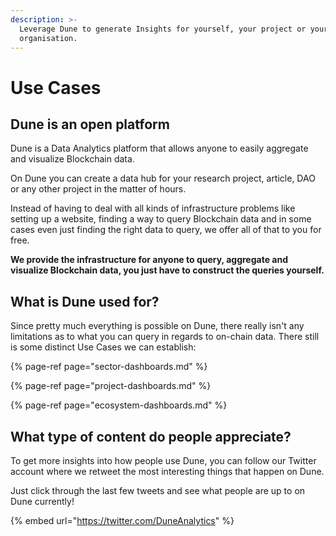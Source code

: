 ```yaml
---
description: >-
  Leverage Dune to generate Insights for yourself, your project or your
  organisation.
---
```


# Use Cases

## Dune is an open platform

Dune is a Data Analytics platform that allows anyone to easily aggregate and visualize Blockchain data.

On Dune you can create a data hub for your research project, article, DAO or any other project in the matter of hours.  
  
Instead of having to deal with all kinds of infrastructure problems like setting up a website, finding a way to query Blockchain data and in some cases even just finding the right data to query, we offer all of that to you for free.

  
**We provide the infrastructure for anyone to query, aggregate and visualize Blockchain data, you just have to construct the queries yourself.**

## **What is Dune used for?**

Since pretty much everything is possible on Dune, there really isn't any limitations as to what you can query in regards to on-chain data. There still is some distinct Use Cases we can establish: 

{% page-ref page="sector-dashboards.md" %}

{% page-ref page="project-dashboards.md" %}

{% page-ref page="ecosystem-dashboards.md" %}

##  What type of content do people appreciate?

To get more insights into how people use Dune, you can follow our Twitter account where we retweet the most interesting things that happen on Dune.  
   
Just click through the last few tweets and see what people are up to on Dune currently!

{% embed url="https://twitter.com/DuneAnalytics" %}



 



  
  


